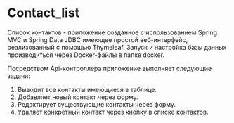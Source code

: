 # Contact_list
Список контактов - приложение созданное с использованием Spring MVC и Spring Data JDBC имеющее простой веб-интерфейс, реализованный с помощью Thymeleaf.
Запуск и настройка базы данных производиться через Docker-файлы в папке docker.

Посредством Api-контроллера приложение выполняет следующие задачи:
1. Выводит все контакты имеющиеся в таблице.
2. Добавляет новый контакт через форму.
3. Редактирует существующие контакты через форму.
4. Удаляет конкретный контакт через кнопку в списке контактов.
